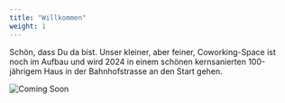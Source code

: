```yaml
---
title: "Willkommen"
weight: 1
---
```


Schön, dass Du da bist. 
Unser kleiner, aber feiner, Coworking-Space ist noch im Aufbau und wird 2024 in einem schönen kernsanierten 100-jährigem Haus
in der Bahnhofstrasse an den Start gehen.

![Coming Soon](images/2024.svg)
